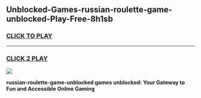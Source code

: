 
## Unblocked-Games-russian-roulette-game-unblocked-Play-Free-8h1sb
<h3>
<a href="https://premium76.site?title=russian-roulette-game-unblocked&ref=15A">CLICK TO PLAY</a></h3>
<hr>

<h3>
<a href="https://premium76.site?title=russian-roulette-game-unblocked&ref=15A">CLICK 2 PLAY</a>
  
</h3>

<a href="https://premium76.site?title=russian-roulette-game-unblocked&ref=15A"><img src="https://clearcache.store/games.png"></a>


**russian-roulette-game-unblocked games unblocked: Your Gateway to Fun and Accessible Online Gaming**
